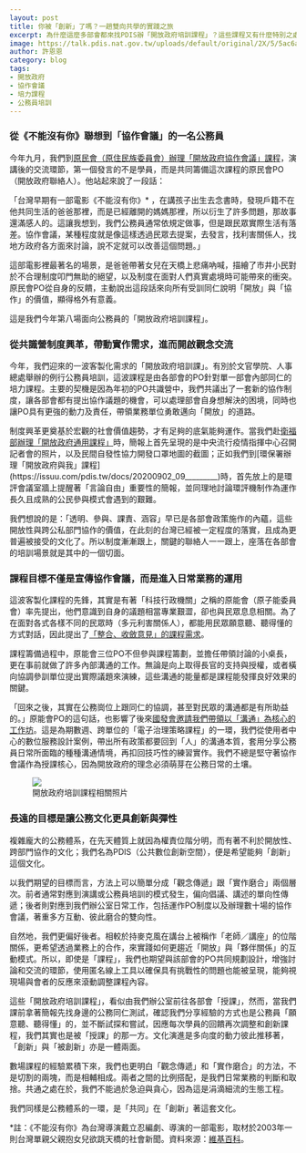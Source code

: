 ```yaml
---
layout: post
title: 你被「創新」了嗎？一趟雙向共學的實踐之旅
excerpt: 為什麼這麼多部會都來找PDIS辦「開放政府培訓課程」？這些課程又有什麼特別之處呢？
image: https://talk.pdis.nat.gov.tw/uploads/default/original/2X/5/5ac6adaa13bdd5cfb10ba8ce44c2a6e59b8df5b0.jpeg
author: 許恩恩
category: blog
tags:
- 開放政府
- 協作會議
- 培力課程
- 公務員培訓
---
```


### 從《不能沒有你》聯想到「協作會議」的一名公務員

今年九月，我們到[原民會（原住民族委員會）辦理「開放政府協作會議」課程](https://issuu.com/pdis.tw/docs/20200923________________)，演講後的交流環節，第一個發言的不是學員，而是共同籌備這次課程的原民會PO（開放政府聯絡人）。他站起來說了一段話：

「台灣早期有一部電影《不能沒有你》* ，在講孩子出生去念書時，發現戶籍不在他共同生活的爸爸那裡，而是已經離開的媽媽那裡，所以衍生了許多問題，那故事還滿感人的。這讓我想到，我們公務員通常依規定做事，但是跟民眾實際生活有落差。協作會議，某種程度就是像這樣透過民眾去提案，去發言，找利害關係人，找地方政府各方面來討論，說不定就可以改善這個問題。」 

這部電影裡最著名的場景，是爸爸帶著女兒在天橋上悲痛吶喊，描繪了市井小民對於不合理制度叩門無助的絕望，以及制度在面對人們真實處境時可能帶來的衝突。原民會PO從自身的反饋，主動說出這段話來向所有受訓同仁說明「開放」與「協作」的價值，顯得格外有意義。

這是我們今年第八場面向公務員的「開放政府培訓課程」。


### 從共識營制度興革，帶動實作需求，進而開啟觀念交流

今年，我們迎來的一波客製化需求的「開放政府培訓課」。有別於文官學院、人事總處舉辦的例行公務員培訓，這波課程是由各部會的PO針對單一部會內部同仁的培力課程。主要的契機是因為年初的PO共識營中，我們共議出了一套新的協作制度，讓各部會都有提出協作議題的機會，可以處理部會自身想解決的困境，同時也讓PO具有更強的動力及責任，帶領業務單位勇敢邁向「開放」的道路。

制度興革更奠基於宏觀的社會價值趨勢，才有足夠的底氣能夠運作。當我們赴[衛福部辦理「開放政府通用課程」](https://issuu.com/pdis.tw/docs/20200825__________)時，簡報上首先呈現的是中央流行疫情指揮中心召開記者會的照片，以及民間自發性協力開發口罩地圖的截圖；正如我們到[環保署辦理「開放政府與我」課程](https://issuu.com/pdis.tw/docs/20200902_09_________)時，首先放上的是環評會議室牆上提醒著「言論自由」重要性的簡報，並同理地討論環評機制作為運作長久且成熟的公民參與模式會遇到的艱難。

我們想說的是：「透明、參與、課責、涵容」早已是各部會政策施作的內蘊，這些開放性與跨公私部門協作的價值，在此刻的台灣已經被一定程度的落實，且成為更普遍被接受的文化了。所以制度漸漸跟上，關鍵的聯絡人一一跟上，座落在各部會的培訓場景就是其中的一個切面。

### 課程目標不僅是宣傳協作會議，而是進入日常業務的運用

這波客製化課程的先鋒，其實是有著「科技行政機關」之稱的原能會（原子能委員會）率先提出，他們意識到自身的議題相當專業艱澀，卻也與民眾息息相關。為了在面對各式各樣不同的民眾時（多元利害關係人），都能用民眾願意聽、聽得懂的方式對話，因此提出了[「整合、收斂意見」的課程需求](https://issuu.com/pdis.tw/docs/20200602_____-______-___)。

課程籌備過程中，原能會三位PO不但參與課程籌劃，並擔任帶領討論的小桌長，更在事前就做了許多內部溝通的工作。無論是向上取得長官的支持與授權，或者橫向協調參訓單位提出實際議題來演練，這些溝通的能量都是課程能發揮良好效果的關鍵。

「回來之後，其實在公務崗位上跟同仁的協調，甚至對民眾的溝通都是有所助益的。」原能會PO的這句話，也影響了後來[國發會邀請我們帶領以「溝通」為核心的工作坊](https://issuu.com/pdis.tw/docs/20200828______________________)。這是為期數週、跨單位的「電子治理策略課程」的一環，我們從使用者中心的數位服務設計案例，帶出所有政策都要回到「人」的溝通本質，套用分享公務員日常所面臨的種種溝通情境，再扣回技巧性的練習實作。我們不總是堅守著協作會議作為授課核心，因為開放政府的理念必須萌芽在公務日常的土壤。


<figure>
  <img src="https://talk.pdis.nat.gov.tw/uploads/default/original/2X/f/fa6117d5a400c457237c5aa878bdf60e19172b76.jpeg">
  <figcaption>開放政府培訓課程相關照片</figcaption>
</figure>


### 長遠的目標是讓公務文化更具創新與彈性

複雜龐大的公務體系，在先天體質上就因為權責位階分明，而有著不利於開放性、跨部門協作的文化；我們名為PDIS（公共數位創新空間），便是希望能夠「創新」這個文化。

以我們期望的目標而言，方法上可以簡單分成「觀念傳遞」跟「實作磨合」兩個層次。前者通常對應到演講或公務員培訓的模式發生，偏向倡議、講述的單向性傳遞；後者則對應到我們辦公室日常工作，包括運作PO制度以及辦理數十場的協作會議，著重多方互動、彼此磨合的雙向性。 

自然地，我們更偏好後者。相較於持麥克風在講台上被稱作「老師／講座」的位階關係，更希望透過業務上的合作，來實踐如何更趨近「開放」與「夥伴關係」的互動模式。所以，即使是「課程」，我們也期望與該部會的PO共同規劃設計，增強討論和交流的環節，使用匿名線上工具以確保具有挑戰性的問題也能被呈現，能夠視現場與會者的反應來滾動調整課程內容。

這些「開放政府培訓課程」，看似由我們辦公室前往各部會「授課」，然而，當我們課前拿著簡報先找身邊的公務同仁測試，確認我們分享經驗的方式也是公務員「願意聽、聽得懂」的，並不斷試探和嘗試，因應每次學員的回饋再次調整和創新課程，我們其實也是被「授課」的那一方。文化演進是多向度的動力彼此推移著，「創新」與「被創新」亦是一體兩面。

數場課程的經驗累積下來，我們也更明白「觀念傳遞」和「實作磨合」的方法，不是切割的兩塊，而是相輔相成。兩者之間的比例搭配，是我們日常業務的判斷和取捨。共通之處在於，我們不能過於急迫與貪心，因為這是涓滴細流的生態工程。

我們同樣是公務體系的一環，是「共同」在「創新」著這套文化。

*註：《不能沒有你》為台灣導演戴立忍編劇、導演的一部電影，取材於2003年一則台灣單親父親抱女兒欲跳天橋的社會新聞。資料來源：[維基百科](https://zh.wikipedia.org/wiki/%E4%B8%8D%E8%83%BD%E6%B2%A1%E6%9C%89%E4%BD%A0)。

